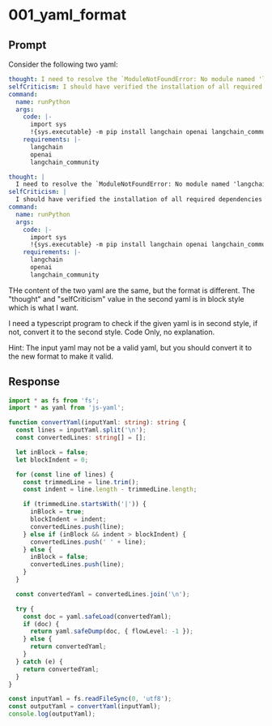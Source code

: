 # 001_yaml_format

## Prompt

Consider the following two yaml:

```yaml
thought: I need to resolve the `ModuleNotFoundError: No module named 'langchain_community'` error by ensuring that all necessary dependencies are correctly installed.
selfCriticism: I should have verified the installation of all required dependencies before running the code.
command:
  name: runPython
  args:
    code: |-
      import sys
      !{sys.executable} -m pip install langchain openai langchain_community
    requirements: |-
      langchain
      openai
      langchain_community
```

```yaml
thought: |
  I need to resolve the `ModuleNotFoundError: No module named 'langchain_community'` error by ensuring that all necessary dependencies are correctly installed.
selfCriticism: |
  I should have verified the installation of all required dependencies before running the code.
command:
  name: runPython
  args:
    code: |-
      import sys
      !{sys.executable} -m pip install langchain openai langchain_community
    requirements: |-
      langchain
      openai
      langchain_community
```

THe content of the two yaml are the same, but the format is different. The "thought" and "selfCriticism" value in the second yaml is in block style which is what I want. 

I need a typescript program to check if the given yaml is in second style, if not, convert it to the second style. Code Only, no explanation.

Hint: The input yaml may not be a valid yaml, but you should convert it to the new format to make it valid.

## Response

```typescript
import * as fs from 'fs';
import * as yaml from 'js-yaml';

function convertYaml(inputYaml: string): string {
  const lines = inputYaml.split('\n');
  const convertedLines: string[] = [];

  let inBlock = false;
  let blockIndent = 0;

  for (const line of lines) {
    const trimmedLine = line.trim();
    const indent = line.length - trimmedLine.length;

    if (trimmedLine.startsWith('|')) {
      inBlock = true;
      blockIndent = indent;
      convertedLines.push(line);
    } else if (inBlock && indent > blockIndent) {
      convertedLines.push(' ' + line);
    } else {
      inBlock = false;
      convertedLines.push(line);
    }
  }

  const convertedYaml = convertedLines.join('\n');

  try {
    const doc = yaml.safeLoad(convertedYaml);
    if (doc) {
      return yaml.safeDump(doc, { flowLevel: -1 });
    } else {
      return convertedYaml;
    }
  } catch (e) {
    return convertedYaml;
  }
}

const inputYaml = fs.readFileSync(0, 'utf8');
const outputYaml = convertYaml(inputYaml);
console.log(outputYaml);
```

